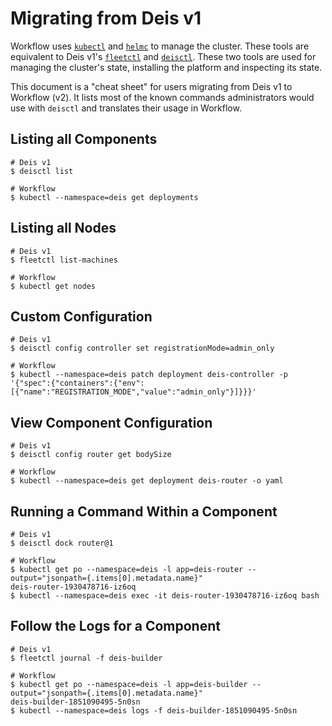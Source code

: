 # Migrating from Deis v1

Workflow uses [`kubectl`][kubectl] and [`helmc`][helmc] to manage the cluster. These tools
are equivalent to Deis v1's [`fleetctl`][fleetctl] and [`deisctl`][deisctl]. These two tools are
used for managing the cluster's state, installing the platform and inspecting its state.

This document is a "cheat sheet" for users migrating from Deis v1 to Workflow (v2). It lists most of
the known commands administrators would use with `deisctl` and translates their usage in Workflow.

## Listing all Components

```shell
# Deis v1
$ deisctl list

# Workflow
$ kubectl --namespace=deis get deployments
```

## Listing all Nodes

```shell
# Deis v1
$ fleetctl list-machines

# Workflow
$ kubectl get nodes
```

## Custom Configuration

```shell
# Deis v1
$ deisctl config controller set registrationMode=admin_only

# Workflow
$ kubectl --namespace=deis patch deployment deis-controller -p '{"spec":{"containers":{"env":[{"name":"REGISTRATION_MODE","value":"admin_only"}]}}}'
```

## View Component Configuration

```shell
# Deis v1
$ deisctl config router get bodySize

# Workflow
$ kubectl --namespace=deis get deployment deis-router -o yaml
```

## Running a Command Within a Component

```shell
# Deis v1
$ deisctl dock router@1

# Workflow
$ kubectl get po --namespace=deis -l app=deis-router --output="jsonpath={.items[0].metadata.name}"
deis-router-1930478716-iz6oq
$ kubectl --namespace=deis exec -it deis-router-1930478716-iz6oq bash
```

## Follow the Logs for a Component

```shell
# Deis v1
$ fleetctl journal -f deis-builder

# Workflow
$ kubectl get po --namespace=deis -l app=deis-builder --output="jsonpath={.items[0].metadata.name}"
deis-builder-1851090495-5n0sn
$ kubectl --namespace=deis logs -f deis-builder-1851090495-5n0sn
```


[deisctl]: http://docs.deis.io/en/latest/installing_deis/install-deisctl/
[fleetctl]: https://github.com/coreos/fleet/blob/master/Documentation/using-the-client.md
[kubectl]: http://kubernetes.io/docs/user-guide/kubectl-overview/
[helmc]: https://github.com/helm/helm-classic
